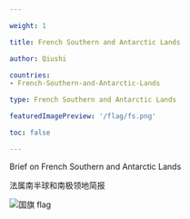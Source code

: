 ```yaml
---

weight: 1

title: French Southern and Antarctic Lands

author: Qiushi 

countries: 
- French-Southern-and-Antarctic-Lands

type: French Southern and Antarctic Lands

featuredImagePreview: '/flag/fs.png'

toc: false 

---
```


Brief on French Southern and Antarctic Lands

法属南半球和南极领地简报 

<!--more-->

![国旗 flag](/flag/fs.png)